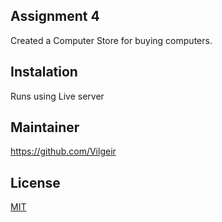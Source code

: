 ## Assignment 4
Created a Computer Store for buying computers. 

## Instalation
Runs using Live server

## Maintainer
https://github.com/Vilgeir

## License
[MIT](https://choosealicense.com/licenses/mit/)
